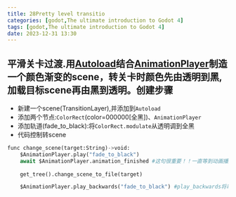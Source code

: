 ```yaml
---
title: 28Pretty level transitio
categories: [godot,The ultimate introduction to Godot 4]
tags: [godot,The ultimate introduction to Godot 4]
date: 2023-12-31 13:30
---
```


## 平滑关卡过渡.用[Autoload]()结合[AnimationPlayer]()制造一个颜色渐变的scene，转关卡时颜色先由透明到黑,加载目标scene再由黑到透明。创建步骤
- 新建一个scene(TransitionLayer),并添加到`Autoload`
- 添加两个节点:`ColorRect`(color=000000[全黑])、`AnimationPlayer`
- 添加轨道(fade_to_black):将`ColorRect.modulate`从透明调到全黑
- 代码控制转scene

```python
func change_scene(target:String)->void:
    $AnimationPlayer.play("fade_to_black")
    await $AnimationPlayer.animation_finished #这句很重要！！一直等到动画播放完
    
    get_tree().change_scene_to_file(target)

    $AnimationPlayer.play_backwards("fade_to_black") #play_backwards将动画翻着播放（相当于全黑到透明）
```

